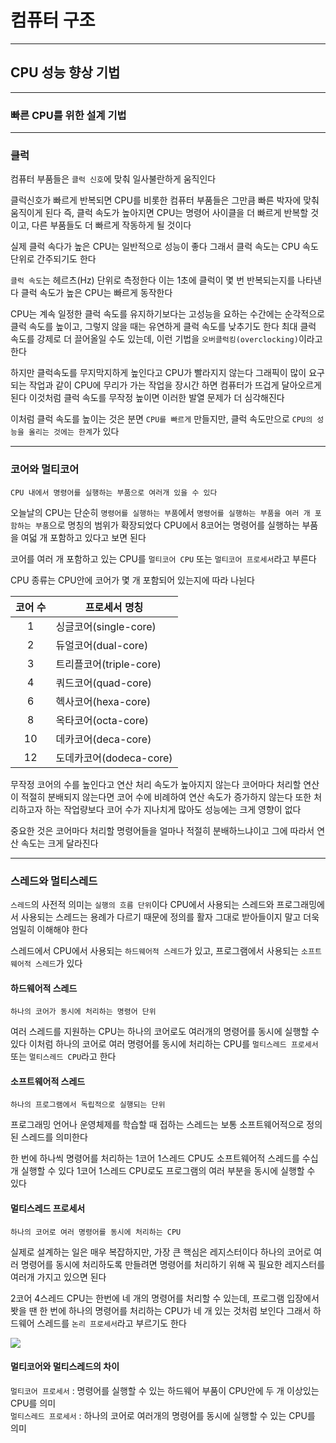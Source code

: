 # 컴퓨터 구조
---
## CPU 성능 향상 기법
---
### 빠른 CPU를 위한 설계 기법
---
### 클럭
컴퓨터 부품들은 `클럭 신호`에 맞춰 일사불란하게 움직인다

클럭신호가 빠르게 반복되면 CPU를 비롯한 컴퓨터 부품들은 그만큼 빠른 박자에 맞춰 움직이게 된다
즉, 클럭 속도가 높아지면 CPU는 명령어 사이클을 더 빠르게 반복할 것이고, 다른 부품들도 더 빠르게 작동하게 될 것이다

실제 클럭 속다가 높은 CPU는 일반적으로 성능이 좋다
그래서 클럭 속도는 CPU 속도 단위로 간주되기도 한다

`클럭 속도`는 헤르츠(Hz) 단위로 측정한다
이는 1초에 클럭이 몇 번 반복되는지를 나타낸다
클럭 속도가 높은 CPU는 빠르게 동작한다

CPU는 계속 일정한 클럭 속도를 유지하기보다는 고성능을 요하는 수간에는 순각적으로 클럭 속도를 높이고, 그렇지 않을 때는 유연하게 클럭 속도를 낮추기도 한다
최대 클럭 속도를 강제로 더 끌어올일 수도 있는데, 이런 기법을 `오버클럭킹(overclocking)`이라고 한다

하지만 클럭속도를 무지막지하게 높인다고 CPU가 빨라지지 않는다
그래픽이 많이 요구되는 작업과 같이 CPU에 무리가 가는 작업을 장시간 하면 컴퓨터가 뜨겁게 달아오르게 된다
이것처럼 클럭 속도를 무작정 높이면 이러한 발열 문제가 더 심각해진다

이처럼 클럭 속도를 높이는 것은 분면 `CPU를 빠르게` 만들지만, 클럭 속도만으로 `CPU의 성능을 올리는 것에는 한계`가 있다

---
### 코어와 멀티코어
```
CPU 내에서 명령어를 실행하는 부품으로 여러개 있을 수 있다
```
오늘날의 CPU는 단순히 `명령어를 실행하는 부품`에서 `명령어를 실행하는 부품을 여러 개 포함하는 부품`으로 명칭의 범위가 확장되었다
CPU에서 8코어는 명령어를 실행하는 부품을 여덟 개 포함하고 있다고 보면 된다

코어를 여러 개 포함하고 있는 CPU를 `멀티코어 CPU` 또는 `멀티코어 프로세서`라고 부른다

CPU 종류는 CPU안에 코어가 몇 개 포함되어 있는지에 따라 나뉜다

|코어 수|프로세서 명칭|
|:-----:|----|
|1|싱글코어(single-core)|
|2|듀얼코어(dual-core)|
|3|트리플코어(triple-core)|
|4|쿼드코어(quad-core)|
|6|헥사코어(hexa-core)|
|8|옥타코어(octa-core)|
|10|데카코어(deca-core)|
|12|도데카코어(dodeca-core)

무작정 코어의 수를 높인다고 연산 처리 속도가 높아지지 않는다
코어마다 처리할 연산이 적절히 분배되지 않는다면 코어 수에 비례하여 연산 속도가 증가하지 않는다
또한 처리하고자 하는 작업량보다 코어 수가 지나치게 많아도 성능에는 크게 영향이 없다

중요한 것은 코어마다 처리할 명령어들을 얼마나 적절히 분배하느냐이고 그에 따라서 연산 속도는 크게 달라진다

---
### 스레드와 멀티스레드
`스레드`의  사전적 의미는 `실행의 흐름 단위`이다
CPU에서 사용되는 스레드와 프로그래밍에서 사용되는 스레드는 용례가 다르기 때문에 정의를 활자 그대로 받아들이지 말고 더욱 엄밀히 이해해야 한다

스레드에서 CPU에서 사용되는 `하드웨어적 스레드`가 있고, 프로그램에서 사용되는 `소프트웨어적 스레드`가 있다

#### 하드웨어적 스레드
```
하나의 코어가 동시에 처리하는 명령어 단위
```
여러 스레드를 지원하는 CPU는 하나의 코어로도 여러개의 명령어를 동시에 실행할 수 있다
이처럼 하나의 코어로 여러 명령어를 동시에 처리하는 CPU를 `멀티스레드 프로세서` 또는 `멀티스레드 CPU`라고 한다

#### 소프트웨어적 스레드
```
하나의 프로그램에서 독립적으로 실행되는 단위
```
프로그래밍 언어나 운영체제를 학습할 때 접하는 스레드는 보통 소프트웨어적으로 정의된 스레드를 의미한다

한 번에 하나씩 명령어를 처리하는 1코어 1스레드 CPU도 소프트웨어적 스레드를 수십개 실행할 수 있다
1코어 1스레드 CPU로도 프로그램의 여러 부분을 동시에 실행할 수 있다

#### 멀티스레드 프로세서
```
하나의 코어로 여러 명령어를 동시에 처리하는 CPU
```
실제로 설계하는 일은 매우 복잡하지만, 가장 큰 핵심은 레지스터이다
하나의 코어로 여러 명령어를 동시에 처리하도록 만들려면 명령어를 처리하기 위해 꼭 필요한 레지스터를 여러개 가지고 있으면 된다

2코어 4스레드 CPU는 한번에 네 개의 명령어를 처리할 수 있는데, 프로그램 입장에서 봣을 땐 한 번에 하나의 명령어를 처리하는 CPU가 네 개 있는 것처럼 보인다
그래서 하드웨어 스레드를 `논리 프로세서`라고 부르기도 한다

![](https://velog.velcdn.com/images/97gkswn/post/1b7a749b-cf79-4fff-ae20-13943080ffe4/image.png)

#### 멀티코어와 멀티스레드의 차이
`멀티코어 프로세서` :  명령어를 실행할 수 있는 하드웨어 부품이 CPU안에 두 개 이상있는 CPU를 의미   
`멀티스레드 프로세서` : 하나의 코어로 여러개의 명령어를 동시에 실행할 수 있는 CPU를 의미